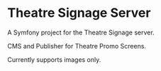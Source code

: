 Theatre Signage Server
==============

A Symfony project for the Theatre Signage server.

CMS and Publisher for Theatre Promo Screens.

Currently supports images only.
